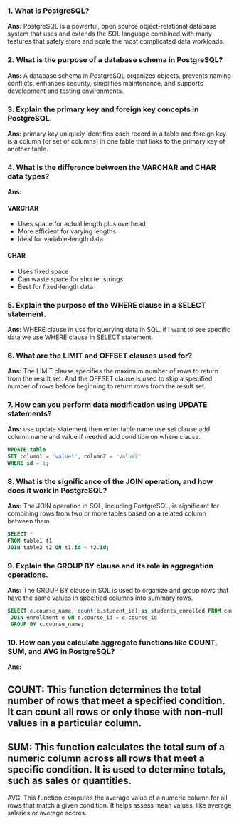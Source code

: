 ### 1. What is PostgreSQL?

**Ans:**
PostgreSQL is a powerful, open source object-relational database system that uses and extends the SQL language combined with many features that safely store and scale the most complicated data workloads.

### 2. What is the purpose of a database schema in PostgreSQL?

**Ans:**
A database schema in PostgreSQL organizes objects, prevents naming conflicts, enhances security, simplifies maintenance, and supports development and testing environments.

### 3. Explain the primary key and foreign key concepts in PostgreSQL.

**Ans:** primary key uniquely identifies each record in a table and foreign key is a column (or set of columns) in one table that links to the primary key of another table.

### 4. What is the difference between the VARCHAR and CHAR data types?

**Ans:** 
#### VARCHAR 
- Uses space for actual length plus overhead
- More efficient for varying lengths
- Ideal for variable-length data

#### CHAR 
- Uses fixed space
- Can waste space for shorter strings
- Best for fixed-length data

### 5. Explain the purpose of the WHERE clause in a SELECT statement.

**Ans:** WHERE clause in use for querying data in SQL. if i want to see specific data we use WHERE clause in SELECT statement.

### 6. What are the LIMIT and OFFSET clauses used for?

**Ans:** The LIMIT clause specifies the maximum number of rows to return from the result set. And the OFFSET clause is used to skip a specified number of rows before beginning to return rows from the result set.

### 7. How can you perform data modification using UPDATE statements?

**Ans:** use update statement then enter table name use set clause add column name and value if needed add condition on where clause.
```sql
UPDATE table
SET column1 = 'value1', column2 = 'value2'
WHERE id = 1;
```

### 8. What is the significance of the JOIN operation, and how does it work in PostgreSQL?

**Ans:** The JOIN operation in SQL, including PostgreSQL, is significant for combining rows from two or more tables based on a related column between them.

```sql
SELECT *
FROM table1 t1
JOIN table2 t2 ON t1.id = t2.id;
```

### 9. Explain the GROUP BY clause and its role in aggregation operations.

**Ans:** The GROUP BY clause in SQL is used to organize and group rows that have the same values in specified columns into summary rows.

```sql
SELECT c.course_name, count(e.student_id) as students_enrolled FROM courses c
 JOIN enrollment e ON e.course_id = c.course_id
 GROUP BY c.course_name;
```

### 10. How can you calculate aggregate functions like COUNT, SUM, and AVG in PostgreSQL?

**Ans:** 

COUNT: This function determines the total number of rows that meet a specified condition. It can count all rows or only those with non-null values in a particular column.
-
SUM: This function calculates the total sum of a numeric column across all rows that meet a specific condition. It is used to determine totals, such as sales or quantities.
-
AVG: This function computes the average value of a numeric column for all rows that match a given condition. It helps assess mean values, like average salaries or average scores.

